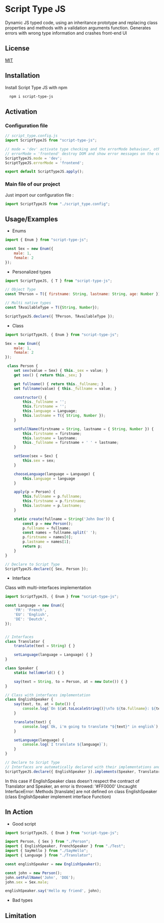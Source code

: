 
# Script Type JS

Dynamic JS typed code, using an inheritance prototype and replacing class properties and methods with a validation arguments function.
Generates errors with wrong type information and crashes front-end UI


## License

[MIT](https://choosealicense.com/licenses/mit/)


## Installation

Install Script Type JS with npm

```bash
  npm i script-type-js
```
## Activation
### Configuration file
```javascript
// script_type.config.js
import ScriptTypeJS from "script-type-js";

// mode = 'dev' activate type checking and the errorMode behaviour, other value deactivate
// errorMode = 'frontend' destroy DOM and show error messages on the console and the document.body, other value for only console display
ScriptTypeJS.mode = 'dev';
ScriptTypeJS.errorMode = 'frontend';

export default ScriptTypeJS.apply();
```

### Main file of our project
Just import our configuration file :
```javascript
import ScriptTypeJS from "./script_type.config";
```


## Usage/Examples
- Enums
```javascript
import { Enum } from "script-type-js";

const Sex = new Enum({
    male: 1,
    female: 2
});
```

- Personalized types
```javascript
import ScriptTypeJS, { T } from "script-type-js";

// Object Type
const TPerson = T({ firstname: String, lastname: String, age: Number });

// Multi native types
const TAvailableType = T({String, Number});

ScriptTypeJS.declare({ TPerson, TAvailableType });
```

- Class

```javascript
import ScriptTypeJS, { Enum } from "script-type-js";

Sex = new Enum({
    male: 1,
    female: 2
});

 class Person {    
    set sex(value = Sex) { this._sex = value; }
    get sex() { return this._sex; }

    get fullname() { return this._fullname; }
    set fullname(value) { this._fullname = value; }

    constructor() {
        this._fullname = '';
        this.firstname = '';
        this.language = Language;
        this.lastname = T({ String, Number });
    }

    setFullName(firstname = String, lastname = { String, Number }) {
        this.firstname = firstname;
        this.lastname = lastname;
        this._fullname = firstname + ' ' + lastname;
    }

    setSexe(sex = Sex) {
        this.sex = sex;
    }

    chooseLanguage(language = Language) {
        this.language = language       
    }

    apply(p = Person) {
        this.fullname = p.fullname;
        this.firstname = p.firstname;
        this.lastname = p.lastname;
    }

    static create(fullname = String('John Doe')) {
        const p = new Person();
        p.fullname = fullname;
        const names = fullname.split(' ');
        p.firstname = names[0];
        p.lastname = names[1];
        return p;
    }
}

// Declare to Script Type
ScriptTypeJS.declare({ Sex, Person });
```

- Interface

Class with multi-interfaces implementation
```javascript
import ScriptTypeJS, { Enum } from "script-type-js";

const Language = new Enum({
    'FR': 'French',
    'EU': 'English',
    'DE': 'Deutch',
});


// Interfaces
class Translator {
    translate(text = String) { }

    setLanguage(language = Language) { }
}

class Speaker {
    static helloWorld() { }

    say(text = String, to = Person, at = new Date()) { }
}

// Class with interfaces implementation
class EnglishSpeaker {    
    say(text, to, at = Date()) {
        console.log(`On ${at.toLocaleString()}\nTo ${to.fullname}: ${text}`);
    }

    translate(text) {
        console.log(`Ok, i'm going to translate "${text}" in english`);
    }

    setLanguage(language) {
        console.log(`I translate ${language}`);
    }
}

// Declare to Script Type
// Interfaces are automatically declared with their implementations and could be uses as a type
ScriptTypeJS.declare({ EnglishSpeaker }).implements(Speaker, Translator);
```
In this case if EnglishSpeaker class doesn't respect the contract of Translator and Speaker, an error is throwed: 
'#FF0000' Uncaught InterfaceError: Methods [translate] are not defined on class EnglishSpeaker (class EnglishSpeaker implement interface Function)

## In Action

- Good script
```javascript
import ScriptTypeJS, { Enum } from "script-type-js";

import Person, { Sex } from "./Person";
import { EnglishSpeaker, FrenchSpeaker } from "./Test";
import { SayHello } from "./SayHello";
import { Language } from "./Translator";

const englishSpeaker = new EnglishSpeaker();

const john = new Person();
john.setFullName('John', 'DOE');
john.sex = Sex.male;

englishSpeaker.say('Hello my friend', john);
```

- Bad types


## Limitation
